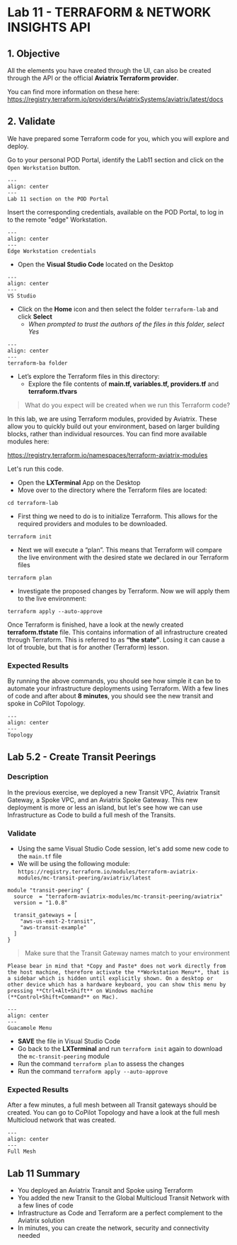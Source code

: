 # Lab 11 - TERRAFORM & NETWORK INSIGHTS API

## 1. Objective

All the elements you have created through the UI, can also be created through the API or the official **Aviatrix Terraform provider**. 

You can find more information on these here:
https://registry.terraform.io/providers/AviatrixSystems/aviatrix/latest/docs

## 2. Validate

We have prepared some Terraform code for you, which you will explore and deploy.

Go to your personal POD Portal, identify the Lab11 section and click on the `Open Workstation` button.

```{figure} images/lab11-edge.png
---
align: center
---
Lab 11 section on the POD Portal
```

Insert the corresponding credentials, available on the POD Portal, to log in to the remote "edge" Workstation.

```{figure} images/lab11-edge2.png
---
align: center
---
Edge Workstation credentials
```

* Open the **Visual Studio Code** located on the Desktop

```{figure} images/lab11-edge3.png
---
align: center
---
VS Studio
```

* Click on the **Home** icon and then select the folder `terraform-lab` and click **Select**
  * _When prompted to trust the authors of the files in this folder, select Yes_

```{figure} images/lab11-edge4.png
---
align: center
---
terraform-ba folder
```

* Let’s explore the Terraform files in this directory:
  * Explore the file contents of **main.tf, variables.tf, providers.tf** and **terraform.tfvars**

> What do you expect will be created when we run this Terraform code?

In this lab, we are using Terraform modules, provided by Aviatrix. These allow you to quickly build out your environment, based on larger building blocks, rather than individual resources. You can find more available modules here:  

https://registry.terraform.io/namespaces/terraform-aviatrix-modules  

Let's run this code.

* Open the **LXTerminal** App on the Desktop
* Move over to the directory where the Terraform files are located:

`cd terraform-lab`

* First thing we need to do is to initialize Terraform. This allows for the required providers and modules to be downloaded.  

`terraform init`

* Next we will execute a “plan”. This means that Terraform will compare the live environment with the desired state we declared in our Terraform files

`terraform plan`

* Investigate the proposed changes by Terraform. Now we will apply them to the live environment:

`terraform apply --auto-approve`

Once Terraform is finished, have a look at the newly created **terraform.tfstate** file. This contains information of all infrastructure created through Terraform. This is referred to as **“the state”**. Losing it can cause a lot of trouble, but that is for another (Terraform) lesson.

### Expected Results

By running the above commands, you should see how simple it can be to automate your infrastructure deployments using Terraform.  With a few lines of code and after about **8 minutes**, you should see the new transit and spoke in CoPilot Topology.  

```{figure} images/lab11-terraform-topology.png
---
align: center
---
Topology
```

## Lab 5.2 - Create Transit Peerings

### Description

In the previous exercise, we deployed a new Transit VPC, Aviatrix Transit Gateway, a Spoke VPC, and an Aviatrix Spoke Gateway.  This new deployment is more or less an island, but let's see how we can use Infrastructure as Code to build a full mesh of the Transits.

### Validate

* Using the same Visual Studio Code session, let's add some new code to the `main.tf` file
* We will be using the following module:  `https://registry.terraform.io/modules/terraform-aviatrix-modules/mc-transit-peering/aviatrix/latest`

```hcl
module "transit-peering" {
  source  = "terraform-aviatrix-modules/mc-transit-peering/aviatrix"
  version = "1.0.8"

  transit_gateways = [
    "aws-us-east-2-transit",
    "aws-transit-example"
  ]
}
```

> Make sure that the Transit Gateway names match to your environment


```{note}
Please bear in mind that *Copy and Paste* does not work directly from the host machine, therefore activate the **Workstation Menu**, that is a sidebar which is hidden until explicitly shown. On a desktop or other device which has a hardware keyboard, you can show this menu by pressing **Ctrl+Alt+Shift** on Windows machine (**Control+Shift+Command** on Mac).
```

```{figure} images/lab11-guacamoleterminal.png
---
align: center
---
Guacamole Menu
```

* **SAVE** the file in Visual Studio Code
* Go back to the **LXTerminal** and run `terraform init` again to download the `mc-transit-peering` module
* Run the command `terraform plan` to assess the changes
* Run the command `terraform apply --auto-approve`

### Expected Results

After a few minutes, a full mesh between all Transit gateways should be created. You can go to CoPilot Topology and have a look at the full mesh Multicloud network that was created.

```{figure} images/lab6-topoloy-transit-peerings.png
---
align: center
---
Full Mesh
```

## Lab 11 Summary

* You deployed an Aviatrix Transit and Spoke using Terraform
* You added the new Transit to the Global Multicloud Transit Network with a few lines of code
* Infrastructure as Code and Terraform are a perfect complement to the Aviatrix solution
* In minutes, you can create the network, security and connectivity needed
